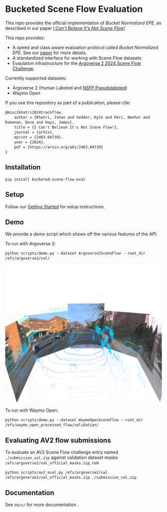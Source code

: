 # Bucketed Scene Flow Evaluation

This repo provides the official implementation of _Bucket Normalized EPE_, as described in our paper [_I Can't Believe It's Not Scene Flow!_](https://vedder.io/trackflow.html)

This repo provides:
 - A speed and class aware evaluation protocol called _Bucket Normalized EPE_. See our [paper](https://vedder.io/trackflow.html) for more details.
 - A standardized interface for working with Scene Flow datasets.
 - Evaulation infrastructure for the [Argoverse 2 2024 Scene Flow Challenge](https://eval.ai/web/challenges/challenge-page/2210/overview).

Currently supported datasets:

 - Argoverse 2 (Human Labeled and [NSFP Pseudolabeled](https://github.com/kylevedder/BucketedSceneFlowEval/blob/master/docs/GETTING_STARTED.md#argoverse-2-nsfp-pseudolabels-new))
 - Waymo Open


If you use this repository as part of a publication, please cite:

```
@misc{khatri2024trackflow,
    author = {Khatri, Ishan and Vedder, Kyle and Peri, Neehar and Ramanan, Deva and Hays, James},
    title = {I Can't Believe It's Not Scene Flow!},
    journal = {arXiv},
    eprint = {2403.04739},
    year = {2024},
    pdf = {https://arxiv.org/abs/2403.04739}
}
```

## Installation

```
pip install bucketed-scene-flow-eval
```

## Setup

Follow our [Getting Started](docs/GETTING_STARTED.md) for setup instructions.

## Demo

We provide a demo script which shows off the various features of the API.

To run with Argoverse 2:

```
python scripts/demo.py --dataset Argoverse2SceneFlow --root_dir /efs/argoverse2/val/
```

<!-- Image of docs/imgs/av2_multicam.png -->

![Argoverse 2 MultiCam](docs/imgs/av2_multicam.png)


To run with Waymo Open:

```
python scripts/demo.py --dataset WaymoOpenSceneFlow --root_dir /efs/waymo_open_processed_flow/validation/
```

## Evaluating AV2 flow submissions

To evaluate an AV2 Scene Flow challenge entry named `./submission_val.zip` against validation dataset masks `/efs/argoverse2/val_official_masks.zip`, run

```
python scripts/av2_eval.py /efs/argoverse2/val /efs/argoverse2/val_official_masks.zip ./submission_val.zip
```

## Documentation

See `docs/` for more documentation .
